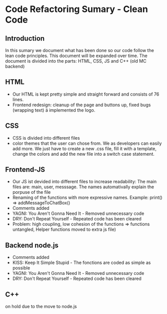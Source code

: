 # Code Refactoring Sumary - Clean Code

## Introduction
In this sumary we document what has been done so our code follow the lean code principles. This document will be expanded over time. 
The document is divided into the parts: HTML, CSS, JS and C++ (old MC backend)

## HTML
- Our HTML is kept pretty simple and straight forward and consists of 76 lines.
- Frontend redesign: cleanup of the page and buttons up, fixed bugs (wrapping text) ä implemented the logo. 
## CSS
- CSS is divided into different files
- color themes that the user can chose from. We as developers can easily add more. We just have to create a new .css file, fill it with a template, change the colors and add the new file into a switch case statement.

## Frontend-JS
- Our JS ist devided into different files to increase readability: The main files are: main, user, messsage. The names automativally explain the porpuse of the file
- Renaming of the functions with more expressive names. Example: print() => addMessageToChatBox()
- Comments added
- YAGNI: You Aren't Gonna Need It - Removed unnecessary code 
- DRY: Don't Repeat Yourself - Repeated code has been cleared
- Problem: high coupling, low cohesion of the functions =>  functions untangled, Helper functions moved to extra js file)
## Backend node.js
- Comments added
- KISS: Keep It Simple Stupid - The fonctions are coded as simple as possible  
- YAGNI: You Aren't Gonna Need It - Removed unnecessary code 
- DRY: Don't Repeat Yourself - Repeated code has been cleared
## C++
on hold due to the move to node.js

